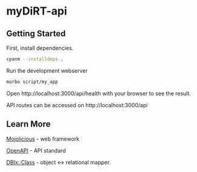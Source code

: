 # myDiRT-api

## Getting Started

First, install dependencies.

```bash 
cpanm --installdeps .
```

Run the development webserver

```bash
morbo script/my_app
```

Open http://localhost:3000/api/health with your browser to see the result.

API routes can be accessed on http://localhost:3000/api

## Learn More

[Mojolicious](https://metacpan.org/pod/Mojolicious) - web framework

[OpenAPI](https://swagger.io/specification/) - API standard

[DBIx::Class](https://metacpan.org/dist/DBIx-Class/view/lib/DBIx/Class/Manual/DocMap.pod) - object <-> relational mapper.
